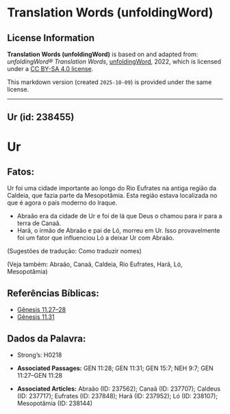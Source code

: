 # Translation Words (unfoldingWord)

## License Information

**Translation Words (unfoldingWord)** is based on and adapted from: _unfoldingWord® Translation Words_, [unfoldingWord](https://unfoldingword.org/utw), 2022, which is licensed under a [CC BY-SA 4.0 license](https://creativecommons.org/licenses/by-sa/4.0/legalcode.en).

This markdown version (created `2025-10-09`) is provided under the same license.



--------------------------------

## Ur (id: 238455)

Ur
==

Fatos:
------

Ur foi uma cidade importante ao longo do Rio Eufrates na antiga região da Caldeia, que fazia parte da Mesopotâmia. Esta região estava localizada no que é agora o país moderno do Iraque.

* Abraão era da cidade de Ur e foi de lá que Deus o chamou para ir para a terra de Canaã.
* Harã, o irmão de Abraão e pai de Ló, morreu em Ur. Isso provavelmente foi um fator que influenciou Ló a deixar Ur com Abraão.

(Sugestões de tradução: Como traduzir nomes)

(Veja também: Abraão, Canaã, Caldeia, Rio Eufrates, Harã, Ló, Mesopotâmia)

Referências Bíblicas:
---------------------

* [Gênesis 11\.27–28](https://ref.ly/Gen11:27-Gen11:28)
* [Gênesis 11\.31](https://ref.ly/Gen11:31)

Dados da Palavra:
-----------------

* Strong’s: H0218

* **Associated Passages:** GEN 11:28; GEN 11:31; GEN 15:7; NEH 9:7; GEN 11:27–GEN 11:28
* **Associated Articles:** Abraão (ID: 237562); Canaã (ID: 237707); Caldeus (ID: 237717); Eufrates (ID: 237848); Harã (ID: 237952); Ló (ID: 238107); Mesopotâmia (ID: 238144)


